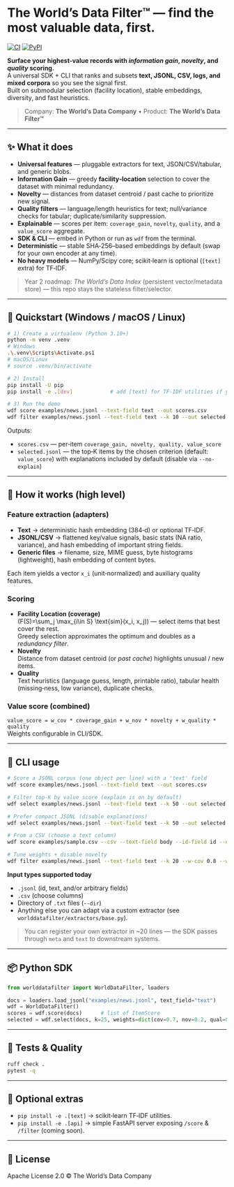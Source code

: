 # The World’s Data Filter™ — find the most valuable data, first.

[![CI](https://github.com/Maverick0351a/worldsdatafilter/actions/workflows/ci.yml/badge.svg)](https://github.com/Maverick0351a/worldsdatafilter/actions/workflows/ci.yml)
[![PyPI](https://img.shields.io/pypi/v/worlds-data-filter.svg?color=1DA1F2)](https://pypi.org/project/worlds-data-filter/)

**Surface your highest-value records with *information gain*, *novelty*, and *quality* scoring.**  
A universal SDK + CLI that ranks and subsets **text, JSONL, CSV, logs, and mixed corpora** so you see the signal first.  
Built on submodular selection (facility location), stable embeddings, diversity, and fast heuristics.

> Company: **The World’s Data Company** • Product: **The World’s Data Filter™**

---

## ✨ What it does

- **Universal features** — pluggable extractors for text, JSON/CSV/tabular, and generic blobs.
- **Information Gain** — greedy **facility‑location** selection to cover the dataset with minimal redundancy.
- **Novelty** — distances from dataset centroid / past cache to prioritize new signal.
- **Quality filters** — language/length heuristics for text; null/variance checks for tabular; duplicate/similarity suppression.
- **Explainable** — scores per item: `coverage_gain`, `novelty`, `quality`, and a `value_score` aggregate.
- **SDK & CLI** — embed in Python or run as `wdf` from the terminal.
- **Deterministic** — stable SHA‑256–based embeddings by default (swap for your own encoder at any time).
- **No heavy models** — NumPy/Scipy core; scikit‑learn is optional (`[text]` extra) for TF‑IDF.

> Year 2 roadmap: *The World’s Data Index* (persistent vector/metadata store) — this repo stays the stateless filter/selector.

---

## 🚀 Quickstart (Windows / macOS / Linux)

```bash
# 1) Create a virtualenv (Python 3.10+)
python -m venv .venv
# Windows
.\.venv\Scripts\Activate.ps1
# macOS/Linux
# source .venv/bin/activate

# 2) Install
pip install -U pip
pip install -e .[dev]            # add [text] for TF-IDF utilities if you like

# 3) Run the demo
wdf score examples/news.jsonl --text-field text --out scores.csv
wdf filter examples/news.jsonl --text-field text --k 10 --out selected.jsonl --explain
```

Outputs:
- `scores.csv` — per‑item `coverage_gain, novelty, quality, value_score`
- `selected.jsonl` — the top‑K items by the chosen criterion (default: `value_score`) with explanations included by default (disable via `--no-explain`)

---

## 🧠 How it works (high level)

### Feature extraction (adapters)
- **Text** → deterministic hash embedding (384‑d) or optional TF‑IDF.
- **JSONL/CSV** → flattened key/value signals, basic stats (NA ratio, variance), and hash embedding of important string fields.
- **Generic files** → filename, size, MIME guess, byte histograms (lightweight), hash embedding of content bytes.

Each item yields a vector `x_i` (unit‑normalized) and auxiliary quality features.

### Scoring
- **Facility Location (coverage)**  
  \(F(S)=\sum_j \max_{i\in S} \text{sim}(x_i, x_j)\) — select items that best cover the rest.  
  Greedy selection approximates the optimum and doubles as a *redundancy filter*.
- **Novelty**  
  Distance from dataset centroid (or *past cache*) highlights unusual / new items.
- **Quality**  
  Text heuristics (language guess, length, printable ratio), tabular health (missing‑ness, low variance), duplicate checks.

### Value score (combined)
`value_score = w_cov * coverage_gain + w_nov * novelty + w_quality * quality`  
Weights configurable in CLI/SDK.

---

## 🧰 CLI usage

```bash
# Score a JSONL corpus (one object per line) with a 'text' field
wdf score examples/news.jsonl --text-field text --out scores.csv

# Filter top-K by value score (explain is on by default)
wdf select examples/news.jsonl --text-field text --k 50 --out selected.jsonl

# Prefer compact JSONL (disable explanations)
wdf select examples/news.jsonl --text-field text --k 50 --out selected.jsonl --no-explain

# From a CSV (choose a text column)
wdf score examples/sample.csv --csv --text-field body --id-field id --out scores.csv

# Tune weights + disable novelty
wdf filter examples/news.jsonl --text-field text --k 20 --w-cov 0.8 --w-nov 0.0 --w-qual 0.2 --out selected.jsonl
```

**Input types supported today**
- `.jsonl` (id, text, and/or arbitrary fields)  
- `.csv` (choose columns)  
- Directory of `.txt` files (`--dir`)  
- Anything else you can adapt via a custom extractor (see `worlddatafilter/extractors/base.py`).

> You can register your own extractor in ~20 lines — the SDK passes through `meta` and `text` to downstream systems.

---

## 📦 Python SDK

```python
from worlddatafilter import WorldDataFilter, loaders

docs = loaders.load_jsonl("examples/news.jsonl", text_field="text")
wdf = WorldDataFilter()
scores = wdf.score(docs)      # list of ItemScore
selected = wdf.select(docs, k=25, weights=dict(cov=0.7, nov=0.2, qual=0.1))
```

---

## 🧪 Tests & Quality

```bash
ruff check .
pytest -q
```

---

## 🔌 Optional extras

- `pip install -e .[text]` → scikit‑learn TF‑IDF utilities.
- `pip install -e .[api]`  → simple FastAPI server exposing `/score` & `/filter` (coming soon).

---

## 📄 License

Apache License 2.0 © The World’s Data Company
